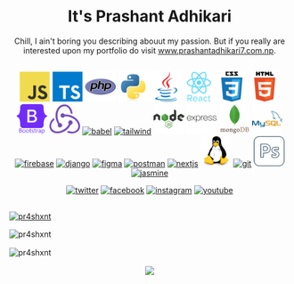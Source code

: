 <h1 align="center">It's Prashant Adhikari</h1>
<p align="center">Chill, I ain't boring you describing abouut my passion. But if you really are interested upon my portfolio do visit <a target="_blank" href="https://www.prashantadhikari7.com.np">www.prashantadhikari7.com.np</a>.</p>
<h2 align="center"></h2>
<p align="center"><a target="_blank" href="https://raw.githubusercontent.com/devicons/devicon/master/icons/javascript/javascript-original.svg" style="display: inline-block; ""><img src="https://raw.githubusercontent.com/devicons/devicon/master/icons/javascript/javascript-original.svg" alt="javascript" width="55" height="55" /></a>
<a target="_blank" href="https://raw.githubusercontent.com/devicons/devicon/master/icons/typescript/typescript-original.svg" style="display: inline-block; "><img src="https://raw.githubusercontent.com/devicons/devicon/master/icons/typescript/typescript-original.svg" alt="typescript" width="55" height="55" /></a>
<a target="_blank" href="https://raw.githubusercontent.com/devicons/devicon/master/icons/php/php-original.svg" style="display: inline-block; "><img src="https://raw.githubusercontent.com/devicons/devicon/master/icons/php/php-original.svg" alt="php" width="55" height="55" /></a>
<a target="_blank" href="https://raw.githubusercontent.com/devicons/devicon/master/icons/python/python-original.svg" style="display: inline-block; "><img src="https://raw.githubusercontent.com/devicons/devicon/master/icons/python/python-original.svg" alt="python" width="55" height="55" /></a>
<a target="_blank" href="https://raw.githubusercontent.com/devicons/devicon/master/icons/java/java-original.svg" style="display: inline-block; "><img src="https://raw.githubusercontent.com/devicons/devicon/master/icons/java/java-original.svg" alt="java" width="55" height="55" /></a>
<a target="_blank" href="https://raw.githubusercontent.com/devicons/devicon/master/icons/react/react-original-wordmark.svg" style="display: inline-block; "><img src="https://raw.githubusercontent.com/devicons/devicon/master/icons/react/react-original-wordmark.svg" alt="react" width="55" height="55" /></a>
<a target="_blank" href="https://raw.githubusercontent.com/devicons/devicon/master/icons/css3/css3-original-wordmark.svg" style="display: inline-block; "><img src="https://raw.githubusercontent.com/devicons/devicon/master/icons/css3/css3-original-wordmark.svg" alt="css3" width="55" height="55" /></a>
<a target="_blank" href="https://raw.githubusercontent.com/devicons/devicon/master/icons/html5/html5-original-wordmark.svg" style="display: inline-block; "><img src="https://raw.githubusercontent.com/devicons/devicon/master/icons/html5/html5-original-wordmark.svg" alt="html5" width="55" height="55" /></a>
<a target="_blank" href="https://raw.githubusercontent.com/devicons/devicon/master/icons/bootstrap/bootstrap-plain-wordmark.svg" style="display: inline-block; "border: 10px solid black;"><img src="https://raw.githubusercontent.com/devicons/devicon/master/icons/bootstrap/bootstrap-plain-wordmark.svg" alt="bootstrap" width="55" height="55" /></a>
<a target="_blank" href="https://raw.githubusercontent.com/devicons/devicon/master/icons/redux/redux-original.svg" style="display: inline-block; "><img src="https://raw.githubusercontent.com/devicons/devicon/master/icons/redux/redux-original.svg" alt="redux" width="55" height="55" /></a>
<a target="_blank" href="https://www.vectorlogo.zone/logos/babeljs/babeljs-icon.svg" style="display: inline-block; "><img src="https://www.vectorlogo.zone/logos/babeljs/babeljs-icon.svg" alt="babel" width="55" height="55" /></a>
<a target="_blank" href="https://www.vectorlogo.zone/logos/tailwindcss/tailwindcss-icon.svg" style="display: inline-block; "><img src="https://www.vectorlogo.zone/logos/tailwindcss/tailwindcss-icon.svg" alt="tailwind" width="55" height="55" /></a>
<a target="_blank" href="https://raw.githubusercontent.com/devicons/devicon/master/icons/nodejs/nodejs-original-wordmark.svg" style="display: inline-block; "><img src="https://raw.githubusercontent.com/devicons/devicon/master/icons/nodejs/nodejs-original-wordmark.svg" alt="nodejs" width="55" height="55" /></a>
<a target="_blank" href="https://raw.githubusercontent.com/devicons/devicon/master/icons/express/express-original-wordmark.svg" style="display: inline-block; "><img src="https://raw.githubusercontent.com/devicons/devicon/master/icons/express/express-original-wordmark.svg" alt="express" width="55" height="55" /></a>
<a target="_blank" href="https://raw.githubusercontent.com/devicons/devicon/master/icons/mongodb/mongodb-original-wordmark.svg" style="display: inline-block; "><img src="https://raw.githubusercontent.com/devicons/devicon/master/icons/mongodb/mongodb-original-wordmark.svg" alt="mongodb" width="55" height="55" /></a>
<a target="_blank" href="https://raw.githubusercontent.com/devicons/devicon/master/icons/mysql/mysql-original-wordmark.svg" style="display: inline-block; "><img src="https://raw.githubusercontent.com/devicons/devicon/master/icons/mysql/mysql-original-wordmark.svg" alt="mysql" width="55" height="55" /></a>
<a target="_blank" href="https://www.vectorlogo.zone/logos/firebase/firebase-icon.svg" style="display: inline-block; "><img src="https://www.vectorlogo.zone/logos/firebase/firebase-icon.svg" alt="firebase" width="55" height="55" /></a>
<a target="_blank" href="https://cdn.worldvectorlogo.com/logos/django.svg" style="display: inline-block; "><img src="https://cdn.worldvectorlogo.com/logos/django.svg" alt="django" width="55" height="55" /></a>
<a target="_blank" href="https://www.vectorlogo.zone/logos/figma/figma-icon.svg" style="display: inline-block; "><img src="https://www.vectorlogo.zone/logos/figma/figma-icon.svg" alt="figma" width="55" height="55" /></a>
<a target="_blank" href="https://www.vectorlogo.zone/logos/getpostman/getpostman-icon.svg" style="display: inline-block; "><img src="https://www.vectorlogo.zone/logos/getpostman/getpostman-icon.svg" alt="postman" width="55" height="55" /></a>
<a target="_blank" href="https://cdn.worldvectorlogo.com/logos/nextjs-2.svg" style="display: inline-block; "><img src="https://cdn.worldvectorlogo.com/logos/nextjs-2.svg" alt="nextjs" width="55" height="55" /></a>
<a target="_blank" href="https://raw.githubusercontent.com/devicons/devicon/master/icons/linux/linux-original.svg" style="display: inline-block; "><img src="https://raw.githubusercontent.com/devicons/devicon/master/icons/linux/linux-original.svg" alt="linux" width="55" height="55" /></a>
<a target="_blank" href="https://www.vectorlogo.zone/logos/git-scm/git-scm-icon.svg" style="display: inline-block; "><img src="https://www.vectorlogo.zone/logos/git-scm/git-scm-icon.svg" alt="git" width="55" height="55" /></a>
<a target="_blank" href="https://raw.githubusercontent.com/devicons/devicon/master/icons/photoshop/photoshop-line.svg" style="display: inline-block; "><img src="https://raw.githubusercontent.com/devicons/devicon/master/icons/photoshop/photoshop-line.svg" alt="photoshop" width="55" height="55" /></a>
<a target="_blank" href="https://www.vectorlogo.zone/logos/jasmine/jasmine-icon.svg" style="display: inline-block; "><img src="https://www.vectorlogo.zone/logos/jasmine/jasmine-icon.svg" alt="jasmine" width="55" height="55" /></a></p>

<p align="center"><a target="_blank" href="https://twitter.com/pr4xnt" style="display: inline-block; "><img src="https://img.shields.io/badge/twitter-x?style=for-the-badge&logo=x&logoColor=white&color=%230f1419" alt="twitter" /></a>
<a target="_blank" href="https://www.facebook.com/pr4shant.xd" style="display: inline-block; "><img src="https://img.shields.io/badge/facebook-logo?style=for-the-badge&logo=facebook&logoColor=white&color=%230866ff" alt="facebook" /></a>
<a target="_blank" href="https://www.instagram.com/pr4xnt" style="display: inline-block; "><img src="https://img.shields.io/badge/instagram-logo?style=for-the-badge&logo=instagram&logoColor=white&color=%23F35369" alt="instagram" /></a>
<a target="_blank" href="https://www.youtube.com/@lynxplays6702" style="display: inline-block; "><img src="https://img.shields.io/badge/youtube-logo?style=for-the-badge&logo=youtube&logoColor=white&color=%23cc0000" alt="youtube" /></a></p>
<h2 align=""></h2>
<p><a align="center" href="https://github.com/ryo-ma/github-profile-trophy"><img  src="https://github-profile-trophy.vercel.app/?username=pr4shxnt" alt="pr4shxnt" /></a></p>
<p><img align="center" src="https://github-readme-stats.vercel.app/api?username=pr4shxnt&" alt="pr4shxnt"/></p>


<p><img align="center" src="https://streak-stats.demolab.com?user=pr4shxnt&" alt="pr4shxnt" /></p>

<p align="center">
 <a href="https://github.com/pr4shxnt">
   <img align="center" src="https://github-readme-activity-graph.vercel.app/graph?username=pr4shxnt&" />
 </a>
</p>
